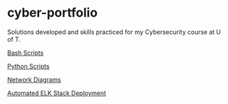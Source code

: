 # cyber-portfolio
Solutions developed and skills practiced for my Cybersecurity course at U of T.

[Bash Scripts](bash)

[Python Scripts](python)

[Network Diagrams](diagrams)

[Automated ELK Stack Deployment](ansible/README.md)
